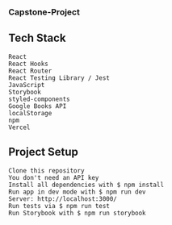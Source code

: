 ### Capstone-Project 

## Tech Stack

    React
    React Hooks
    React Router
    React Testing Library / Jest
    JavaScript
    Storybook
    styled-components
    Google Books API
    localStorage
    npm
    Vercel

## Project Setup

    Clone this repository
    You don't need an API key
    Install all dependencies with $ npm install
    Run app in dev mode with $ npm run dev
    Server: http://localhost:3000/
    Run tests via $ npm run test
    Run Storybook with $ npm run storybook
